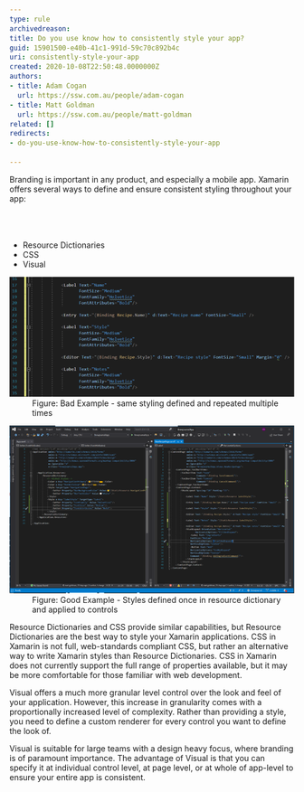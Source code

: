 ```yaml
---
type: rule
archivedreason: 
title: Do you use know how to consistently style your app?
guid: 15901500-e40b-41c1-991d-59c70c892b4c
uri: consistently-style-your-app
created: 2020-10-08T22:50:48.0000000Z
authors:
- title: Adam Cogan
  url: https://ssw.com.au/people/adam-cogan
- title: Matt Goldman
  url: https://ssw.com.au/people/matt-goldman
related: []
redirects:
- do-you-use-know-how-to-consistently-style-your-app

---
```



​Branding is important in any product, and especially a mobile app. Xamarin offers several ways to define and ensure consistent styling throughout your app:<br><br>
<br><excerpt class='endintro'></excerpt><br>
<p></p><ul><li>​Resource Dictionaries</li><li>CSS</li><li>Visual</li></ul><dl class="badImage"><dt><img src="xamarin-style-bad.png" alt="xamarin-style-bad.png" style="width:750px;" /></dt><dd>Figure: Bad Example - same styling defined and repeated multiple times​<br></dd></dl><dl class="goodImage"><dt><img src="xamarin-style-good.png" alt="xamarin-style-good.png" style="width:750px;" /></dt><dd>Figure: Good Example - Styles defined once in resource dictionary and applied to controls</dd></dl><p>Resource Dictionaries and CSS provide similar capabilities, but Resource Dictionaries are the best way to style your Xamarin applications. CSS in Xamarin is not full, web-standards compliant CSS, but rather an alternative way to write Xamarin styles than Resource Dictionaries. CSS in Xamarin does not currently support the full range of properties available, but it may be more comfortable for those familiar with web development.</p><p>Visual offers a much more granular level control over the look and feel of your application. However, this increase in granularity comes with a proportionally increased level of complexity. Rather than providing a style, you need to define a custom renderer for every control you want to define the look of.</p><p>Visual is suitable for large teams with a design heavy focus, where branding is of paramount importance. The advantage of Visual is that you can specify it at individual control level, at page level, or at whole of app-level to ensure your entire app is consistent.
</p>


